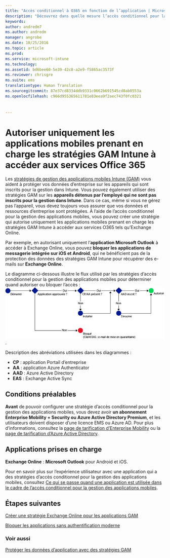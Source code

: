 ```yaml
---
title: "Accès conditionnel à O365 en fonction de l’application | Microsoft Intune"
description: "Découvrez dans quelle mesure l’accès conditionnel pour la gestion des applications mobiles peut aider à contrôler les applications qui ont accès aux services O365."
keywords: 
author: andredm7
ms.author: andredm
manager: angrobe
ms.date: 10/25/2016
ms.topic: article
ms.prod: 
ms.service: microsoft-intune
ms.technology: 
ms.assetid: bd6bee60-5e39-42c8-a2e9-f5865ac3573f
ms.reviewer: chrisgre
ms.suite: ems
translationtype: Human Translation
ms.sourcegitcommit: 87e37cd8334ddb9331c0662b691545cd0ab0553a
ms.openlocfilehash: c966d955365611781e83eea9f2aec743f0fc0321


---
```


# <a name="allow-only-mobile-apps-that-support-intune-mam-policies-to-access-office-365-services"></a>Autoriser uniquement les applications mobiles prenant en charge les stratégies GAM Intune à accéder aux services Office 365
Les [stratégies de gestion des applications mobiles Intune (GAM)](protect-apps-and-data-with-microsoft-intune.md) vous aident à protéger vos données d’entreprise sur les appareils qui sont inscrits pour la gestion dans Intune. Vous pouvez également utiliser des stratégies GAM sur les **appareils détenus par l’employé qui ne sont pas inscrits pour la gestion dans Intune**.  Dans ce cas, même si vous ne gérez pas l’appareil, vous devez toujours vous assurer que vos données et ressources d’entreprise sont protégées. À l’aide de l’accès conditionnel pour la gestion des applications mobiles, vous pouvez créer une stratégie qui autorise uniquement les applications mobiles prenant en charge les stratégies GAM Intune à accéder aux services O365 tels qu’Exchange Online.

Par exemple, en autorisant uniquement l’**application Microsoft Outlook** à accéder à Exchange Online, vous pouvez **bloquer les applications de messagerie intégrée sur iOS et Android**, qui ne bénéficient pas de la protection des données des stratégies GAM Intune pour récupérer des e-mails sur **Exchange Online**.

Le diagramme ci-dessous illustre le flux utilisé par les stratégies d’accès conditionnel pour la gestion des applications mobiles pour déterminer quand autoriser ou bloquer l’accès : ![Diagramme qui montre les différents critères inclus pour déterminer s’il faut autoriser ou bloquer l’accès](../media/mam-ca-decision-flow_simple.png).

Description des abréviations utilisées dans les diagrammes :
* **CP** : application Portail d’entreprise
* **AA** : application Azure Authenticator
* **AAD** : Azure Active Directory
* **EAS** : Exchange Active Sync

## <a name="prerequisites"></a>Conditions préalables
**Avant** de pouvoir configurer une stratégie d’accès conditionnel pour la gestion des applications mobiles, vous devez avoir **un abonnement Enterprise Mobility + Security ou Azure Active Directory Premium**, et les utilisateurs doivent disposer d’une licence EMS ou Azure AD. Pour plus d’informations, consultez la [page de tarification d’Enterprise Mobility](https://www.microsoft.com/en-us/cloud-platform/enterprise-mobility-pricing) ou la [page de tarification d’Azure Active Directory](https://azure.microsoft.com/en-us/pricing/details/active-directory/).


## <a name="supported-apps"></a>Applications prises en charge
**Exchange Online** : **Microsoft Outlook** pour Android et iOS.

Pour en savoir plus sur l’expérience utilisateur avec une application qui a des stratégies d’accès conditionnel pour la gestion des applications mobiles, consultez [Ce qui se passe quand une application est utilisée dans le cadre de l’accès conditionnel pour la gestion des applications mobiles](use-apps-with-mam-ca.md).


## <a name="next-steps"></a>Étapes suivantes
[Créer une stratégie Exchange Online pour les applications GAM](mam-ca-for-exchange-online.md)

[Bloquer les applications sans authentification moderne](block-apps-with-no-modern-authentication.md)

### <a name="see-also"></a>Voir aussi

[Protéger les données d’application avec des stratégies GAM](protect-app-data-using-mobile-app-management-policies-with-microsoft-intune.md)



<!--HONumber=Dec16_HO2-->



